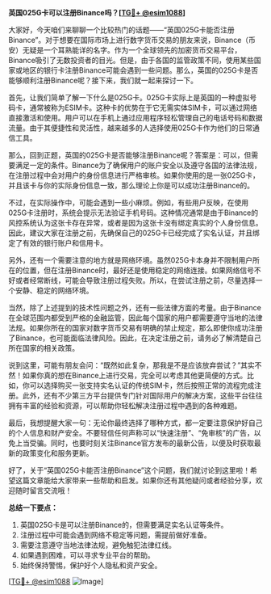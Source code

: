 **英国025G卡可以注册Binance吗？[[TG💪+ @esim1088](https://t.me/s/esim1088)]**

大家好，今天咱们来聊聊一个比较热门的话题——“英国025G卡能否注册Binance”。对于想要在国际市场上进行数字货币交易的朋友来说，Binance（币安）无疑是一个耳熟能详的名字。作为一个全球领先的加密货币交易平台，Binance吸引了无数投资者的目光。但是，由于各国的监管政策不同，使用某些国家或地区的银行卡注册Binance可能会遇到一些问题。那么，英国的025G卡是否能够顺利注册Binance呢？接下来，我们就一起来探讨一下。

首先，让我们简单了解一下什么是025G卡。025G卡实际上是英国的一种虚拟号码卡，通常被称为ESIM卡。这种卡的优势在于它无需实体SIM卡，可以通过网络直接激活和使用。用户可以在手机上通过应用程序轻松管理自己的电话号码和数据流量。由于其便捷性和灵活性，越来越多的人选择使用025G卡作为他们的日常通信工具。

那么，回到正题，英国的025G卡是否能够注册Binance呢？答案是：可以，但需要满足一定的条件。Binance为了确保用户的账户安全以及遵守各国的法律法规，在注册过程中会对用户的身份信息进行严格审核。如果你使用的是一张025G卡，并且该卡与你的实际身份信息一致，那么理论上你是可以成功注册Binance的。

不过，在实际操作中，可能会遇到一些小麻烦。例如，有些用户反映，在使用025G卡注册时，系统会提示无法验证手机号码。这种情况通常是由于Binance的风控系统认为这张卡存在异常，或者是因为这张卡没有绑定真实的个人身份信息。因此，建议大家在注册之前，先确保自己的025G卡已经完成了实名认证，并且绑定了有效的银行账户和信用卡。

另外，还有一个需要注意的地方就是网络环境。虽然025G卡本身并不限制用户所在的位置，但在注册Binance时，最好还是使用稳定的网络连接。如果网络信号不好或者经常断线，可能会导致注册过程失败。所以，在尝试注册之前，尽量选择一个安静、稳定的网络环境。

当然，除了上述提到的技术性问题之外，还有一些法律方面的考量。由于Binance在全球范围内都受到严格的金融监管，因此每个国家的用户都需要遵守当地的法律法规。如果你所在的国家对数字货币交易有明确的禁止规定，那么即使你成功注册了Binance，也可能面临法律风险。因此，在决定注册之前，请务必了解清楚自己所在国家的相关政策。

说到这里，可能有朋友会问：“既然如此复杂，那我是不是应该放弃尝试？”其实不然！如果你真的想在Binance上进行交易，完全可以考虑其他更简便的方式。比如，你可以选择购买一张支持实名认证的传统SIM卡，然后按照正常的流程完成注册。此外，还有不少第三方平台提供专门针对国际用户的解决方案，这些平台往往拥有丰富的经验和资源，可以帮助你轻松解决注册过程中遇到的各种难题。

最后，我想提醒大家一句：无论你最终选择了哪种方式，都一定要注意保护好自己的个人信息和财产安全。不要轻信任何声称可以“快速注册”、“免审核”的广告，以免上当受骗。同时，也要时刻关注Binance官方发布的最新公告，以便及时获取最新的政策变化和服务更新。

好了，关于“英国025G卡能否注册Binance”这个问题，我们就讨论到这里啦！希望这篇文章能给大家带来一些帮助和启发。如果你还有其他疑问或者经验分享，欢迎随时留言交流哦！

**总结一下要点：**
1. 英国025G卡是可以注册Binance的，但需要满足实名认证等条件。
2. 注册过程中可能会遇到网络不稳定等问题，需提前做好准备。
3. 需要注意遵守当地法律法规，避免触犯法律红线。
4. 如果遇到困难，可以寻求专业平台的帮助。
5. 始终保持警惕，保护好个人隐私和资产安全。

[[TG💪+ @esim1088](https://t.me/s/esim1088) ![Image](https://i.postimg.cc/4NQfJmqS/Snipaste-2025-05-13-00-14-12.png)]